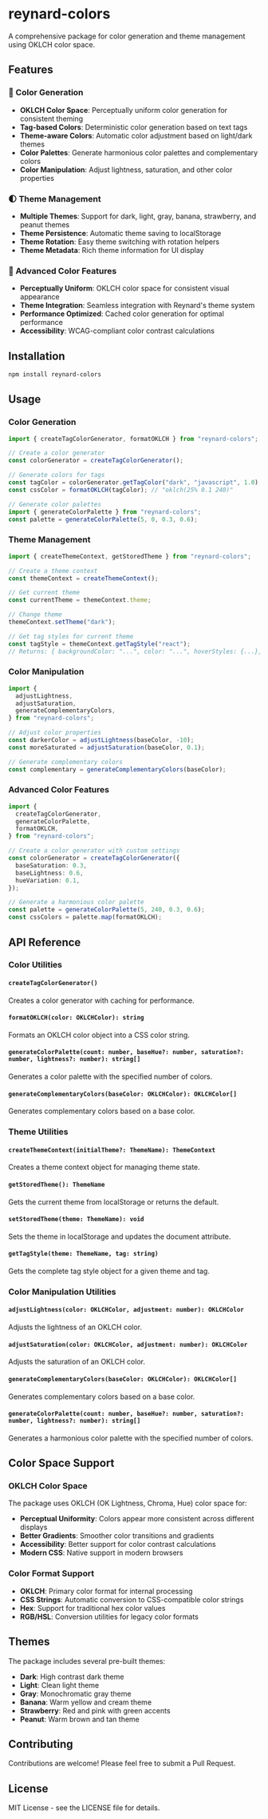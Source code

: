 # reynard-colors

A comprehensive package for color generation and theme management using OKLCH color space.

## Features

### 🎨 Color Generation

- **OKLCH Color Space**: Perceptually uniform color generation for consistent theming
- **Tag-based Colors**: Deterministic color generation based on text tags
- **Theme-aware Colors**: Automatic color adjustment based on light/dark themes
- **Color Palettes**: Generate harmonious color palettes and complementary colors
- **Color Manipulation**: Adjust lightness, saturation, and other color properties

### 🌓 Theme Management

- **Multiple Themes**: Support for dark, light, gray, banana, strawberry, and peanut themes
- **Theme Persistence**: Automatic theme saving to localStorage
- **Theme Rotation**: Easy theme switching with rotation helpers
- **Theme Metadata**: Rich theme information for UI display

### 🎨 Advanced Color Features

- **Perceptually Uniform**: OKLCH color space for consistent visual appearance
- **Theme Integration**: Seamless integration with Reynard's theme system
- **Performance Optimized**: Cached color generation for optimal performance
- **Accessibility**: WCAG-compliant color contrast calculations

## Installation

```bash
npm install reynard-colors
```

## Usage

### Color Generation

```typescript
import { createTagColorGenerator, formatOKLCH } from "reynard-colors";

// Create a color generator
const colorGenerator = createTagColorGenerator();

// Generate colors for tags
const tagColor = colorGenerator.getTagColor("dark", "javascript", 1.0);
const cssColor = formatOKLCH(tagColor); // "oklch(25% 0.1 240)"

// Generate color palettes
import { generateColorPalette } from "reynard-colors";
const palette = generateColorPalette(5, 0, 0.3, 0.6);
```

### Theme Management

```typescript
import { createThemeContext, getStoredTheme } from "reynard-colors";

// Create a theme context
const themeContext = createThemeContext();

// Get current theme
const currentTheme = themeContext.theme;

// Change theme
themeContext.setTheme("dark");

// Get tag styles for current theme
const tagStyle = themeContext.getTagStyle("react");
// Returns: { backgroundColor: "...", color: "...", hoverStyles: {...}, animation: "..." }
```

### Color Manipulation

```typescript
import {
  adjustLightness,
  adjustSaturation,
  generateComplementaryColors,
} from "reynard-colors";

// Adjust color properties
const darkerColor = adjustLightness(baseColor, -10);
const moreSaturated = adjustSaturation(baseColor, 0.1);

// Generate complementary colors
const complementary = generateComplementaryColors(baseColor);
```

### Advanced Color Features

```typescript
import {
  createTagColorGenerator,
  generateColorPalette,
  formatOKLCH,
} from "reynard-colors";

// Create a color generator with custom settings
const colorGenerator = createTagColorGenerator({
  baseSaturation: 0.3,
  baseLightness: 0.6,
  hueVariation: 0.1,
});

// Generate a harmonious color palette
const palette = generateColorPalette(5, 240, 0.3, 0.6);
const cssColors = palette.map(formatOKLCH);
```

## API Reference

### Color Utilities

#### `createTagColorGenerator()`

Creates a color generator with caching for performance.

#### `formatOKLCH(color: OKLCHColor): string`

Formats an OKLCH color object into a CSS color string.

#### `generateColorPalette(count: number, baseHue?: number, saturation?: number, lightness?: number): string[]`

Generates a color palette with the specified number of colors.

#### `generateComplementaryColors(baseColor: OKLCHColor): OKLCHColor[]`

Generates complementary colors based on a base color.

### Theme Utilities

#### `createThemeContext(initialTheme?: ThemeName): ThemeContext`

Creates a theme context object for managing theme state.

#### `getStoredTheme(): ThemeName`

Gets the current theme from localStorage or returns the default.

#### `setStoredTheme(theme: ThemeName): void`

Sets the theme in localStorage and updates the document attribute.

#### `getTagStyle(theme: ThemeName, tag: string)`

Gets the complete tag style object for a given theme and tag.

### Color Manipulation Utilities

#### `adjustLightness(color: OKLCHColor, adjustment: number): OKLCHColor`

Adjusts the lightness of an OKLCH color.

#### `adjustSaturation(color: OKLCHColor, adjustment: number): OKLCHColor`

Adjusts the saturation of an OKLCH color.

#### `generateComplementaryColors(baseColor: OKLCHColor): OKLCHColor[]`

Generates complementary colors based on a base color.

#### `generateColorPalette(count: number, baseHue?: number, saturation?: number, lightness?: number): string[]`

Generates a harmonious color palette with the specified number of colors.

## Color Space Support

### OKLCH Color Space

The package uses OKLCH (OK Lightness, Chroma, Hue) color space for:

- **Perceptual Uniformity**: Colors appear more consistent across different displays
- **Better Gradients**: Smoother color transitions and gradients
- **Accessibility**: Better support for color contrast calculations
- **Modern CSS**: Native support in modern browsers

### Color Format Support

- **OKLCH**: Primary color format for internal processing
- **CSS Strings**: Automatic conversion to CSS-compatible color strings
- **Hex**: Support for traditional hex color values
- **RGB/HSL**: Conversion utilities for legacy color formats

## Themes

The package includes several pre-built themes:

- **Dark**: High contrast dark theme
- **Light**: Clean light theme
- **Gray**: Monochromatic gray theme
- **Banana**: Warm yellow and cream theme
- **Strawberry**: Red and pink with green accents
- **Peanut**: Warm brown and tan theme

## Contributing

Contributions are welcome! Please feel free to submit a Pull Request.

## License

MIT License - see the LICENSE file for details.
